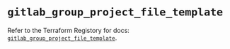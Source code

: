 # `gitlab_group_project_file_template`

Refer to the Terraform Registory for docs: [`gitlab_group_project_file_template`](https://www.terraform.io/docs/providers/gitlab/r/group_project_file_template).
